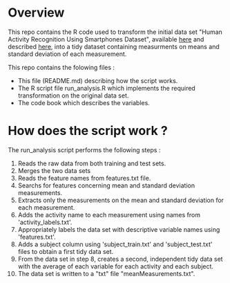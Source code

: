 Overview
===========
This repo contains the R code used to transform the initial data set "Human Activity Recognition Using Smartphones Dataset", available [here](https://d396qusza40orc.cloudfront.net/getdata%2Fprojectfiles%2FUCI%20HAR%20Dataset.zip) and described [here](http://archive.ics.uci.edu/ml/datasets/Human+Activity+Recognition+Using+Smartphones), into a tidy dataset containing measurments on means and standard deviation of each measurement.

This repo contains the folowing files :
* This file (README.md) describing how the script works.  
* The R script file run_analysis.R which implements the required transformation on the original data set.
* The code book which describes the variables.

How does the script work ?
===========
The run_analysis script performs the following steps :
1. Reads the raw data from both training and test sets.
2. Merges the two data sets
3. Reads the feature names from features.txt file.
4. Searchs for features concerning mean and standard deviation measurements.
5. Extracts only the measurements on the mean and standard deviation for each measurement.
6. Adds the activity name to each measurement using names from 'activity_labels.txt'.
7. Appropriately labels the data set with descriptive variable names using 'features.txt'.
8. Adds a subject column using 'subject_train.txt' and 'subject_test.txt' files to obtain a first tidy data set.
9. From the data set in step 8, creates a second, independent tidy data set with the average of each variable for each activity and each subject.
10. The data set is written to a "txt" file "meanMeasurements.txt".
